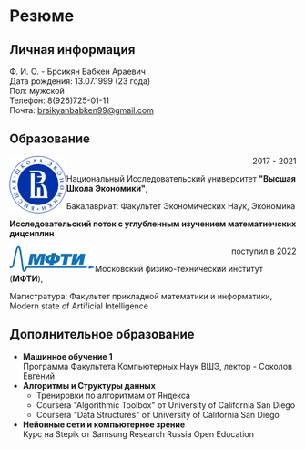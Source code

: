 # Резюме
## Личная информация
Ф. И. О. - Брсикян Бабкен Араевич  
Дата рождения: 13.07.1999 (23 года)  
Пол: мужской  
Телефон: 8(926)725-01-11  
Почта: brsikyanbabken99@gmail.com

## Образование
<img align="left" src = "hse.png" width = "100"> <p align="right">2017 - 2021</p>
Национальный Исследовательский университет **"Высшая Школа Экономики"**,

<p align="left">Бакалавриат: Факультет Экономических Наук, Экономика</p> 

**Исследовательский поток с углубленным изучением математиечских дицсиплин**


<img align="left" src = "MIPT_logo.png" width = "150"> <p align="right">поступил в 2022</p>
Московский физико-технический институт (**МФТИ**),

<p align="left">Магистратура: Факультет прикладной математики и информатики, Modern state of Artificial Intelligence</p> 

## Дополнительное образование
- **Машинное обучение 1**  
  Программа Факультета Компьютерных Наук ВШЭ, лектор - Соколов Евгений 
- **Алгоритмы и Структуры данных**  
  - Тренировки по алгоритмам от Яндекса  
  - Coursera "Algorithmic Toolbox" от University of California San Diego  
  - Coursera "Data Structures" от University of California San Diego  
- **Нейонные сети и компьютерное зрение**  
  Курс на Stepik от Samsung Research Russia Open Education
